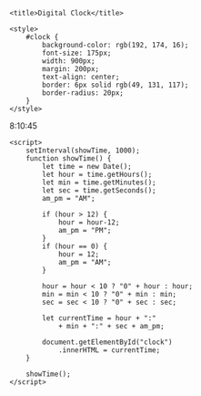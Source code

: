 <!DOCTYPE html>
<html lang="en">

<head>
	
	<title>Digital Clock</title>

	<style>
		#clock {
            background-color: rgb(192, 174, 16);
			font-size: 175px;
			width: 900px;
			margin: 200px;
			text-align: center;
			border: 6px solid rgb(49, 131, 117);
			border-radius: 20px;
		}
	</style>
</head>

<body>
	<div id="clock">8:10:45</div>

	<script>
		setInterval(showTime, 1000);
		function showTime() {
			let time = new Date();
			let hour = time.getHours();
			let min = time.getMinutes();
			let sec = time.getSeconds();
			am_pm = "AM";

			if (hour > 12) {
				hour = hour-12;
				am_pm = "PM";
			}
			if (hour == 0) {
				hour = 12;
				am_pm = "AM";
			}

			hour = hour < 10 ? "0" + hour : hour;
			min = min < 10 ? "0" + min : min;
			sec = sec < 10 ? "0" + sec : sec;

			let currentTime = hour + ":"
				+ min + ":" + sec + am_pm;

			document.getElementById("clock")
				.innerHTML = currentTime;
		}

		showTime();
	</script>
</body>

</html>
